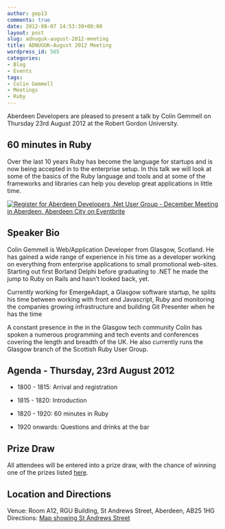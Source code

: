 ```yaml
---
author: gep13
comments: true
date: 2012-08-07 14:53:39+00:00
layout: post
slug: adnuguk-august-2012-meeting
title: ADNUGUK–August 2012 Meeting
wordpress_id: 565
categories:
- Blog
- Events
tags:
- Colin Gemmell
- Meetings
- Ruby
---
```


Aberdeen Developers are pleased to present a talk by Colin Gemmell on Thursday 23rd August 2012 at the Robert Gordon University.

 

## 60 minutes in Ruby

 

Over the last 10 years Ruby has become the language for startups and is now being accepted in to the enterprise setup. In this talk we will look at some of the basics of the Ruby language and tools and at some of the frameworks and libraries can help you develop great applications in little time.

   

[![Register for Aberdeen Developers .Net User Group - December Meeting in Aberdeen, Aberdeen City  on Eventbrite](http://www.eventbrite.com/registerbutton?eid=2581657808)](http://adnuguk-aug2012.eventbrite.co.uk?ref=elink)

 

## Speaker Bio

 

Colin Gemmell is Web/Application Developer from Glasgow, Scotland. He has gained a wide range of experience in his time as a developer working on everything from enterprise applications to small promotional web-sites. Starting out first Borland Delphi before graduating to .NET he made the jump to Ruby on Rails and hasn’t looked back, yet.

 

Currently working for EmergeAdapt, a Glasgow software startup, he splits his time between working with front end Javascript, Ruby and monitoring the companies growing infrastructure and building Git Presenter when he has the time

 

A constant presence in the in the Glasgow tech community Colin has spoken a numerous programming and tech events and conferences covering the length and breadth of the UK. He also currently runs the Glasgow branch of the Scottish Ruby User Group.

   

## Agenda - Thursday, 23rd August 2012

 

  
  * 1800 - 1815: Arrival and registration 
   
  * 1815 - 1820: Introduction 
   
  * 1820 - 1920: 60 minutes in Ruby
   
  * 1920 onwards: Questions and drinks at the bar 
 

## Prize Draw

 

All attendees will be entered into a prize draw, with the chance of winning one of the prizes listed [here](http://www.gep13.co.uk/blog/?p=107).

 

## Location and Directions

 

Venue: Room A12, RGU Building, St Andrews Street, Aberdeen, AB25 1HG Directions: [Map showing St Andrews Street](http://www.bing.com/maps/?v=2&cp=57.149542434132776~-2.102723645985436&lvl=17&dir=0&sty=c&eo=1&form=LMLTCC)
